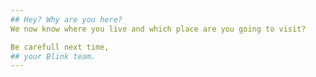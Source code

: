 ```yaml
---
## Hey? Why are you here?
We now know where you live and which place are you going to visit?

Be carefull next time,
## your Blink team.
---
```

